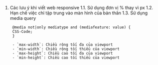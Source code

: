 1. Các lưu ý khi viết web responsive 
    1.1. Sử dụng đơn vị % thay vì px 
    1.2. Hạn chế việc chỉ tập trung vào màn hình của bản thân
    1.3. Sử dụng media query
    
        @media not|only mediatype and (mediafeature: value) {
        CSS-Code;
        }

        - `max-width`: Chiều rộng tối đa của viewport
        - `min-width`: Chiều rộng tối thiểu của viewport
        - `max-height`: Chiều cao tối đa của viewport
        - `min-height`: Chiều cao tối thiểu của viewport
